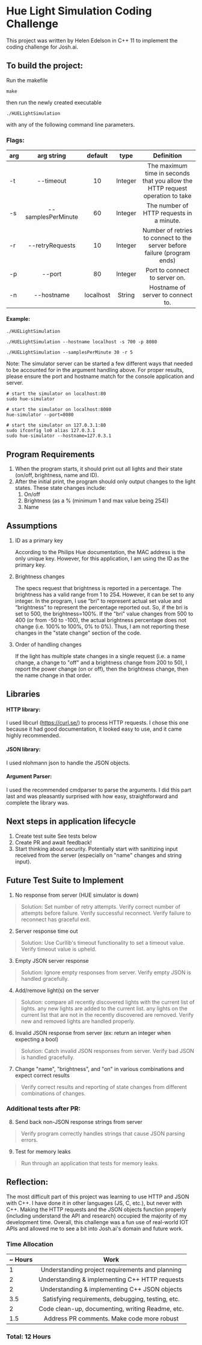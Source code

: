 # Hue Light Simulation Coding Challenge
This project was written by Helen Edelson in C++ 11 to implement the coding challenge for Josh.ai.

## To build the project:
Run the makefile
```
make 
```

then run the newly created executable
```
./HUELightSimulation 
```
with any of the following command line parameters. 

### Flags: 
|arg| arg string   | default 	 | type 		| Definition	|
|---|:------------:|:-------------:|:---------:|:-------------:|
| -t| --timeout   	|	10		| Integer |The maximum time in seconds that you allow the HTTP request operation to take|
| -s|--samplesPerMinute|  60 	| Integer | The number of HTTP requests in a minute.|
| -r|--retryRequests|  10		| Integer | Number of retries to connect to the server before failure (program ends)|
| -p|--port 		| 	80 		| Integer |Port to connect to server on.|
| -n|--hostname 	|localhost| String | Hostname of server to connect to.|

#### Example:
```
./HUELightSimulation

./HUELightSimulation --hostname localhost -s 700 -p 8080

./HUELightSimulation --samplesPerMinute 30 -r 5
```

Note: The simulator server can be started a few different ways that needed to be accounted for in the argument handling above. For proper results, please ensure the port and hostname match for the console application and server.

```
# start the simulator on localhost:80 
sudo hue-simulator

# start the simulator on localhost:8080 
hue-simulator --port=8080
 
# start the simulator on 127.0.3.1:80 
sudo ifconfig lo0 alias 127.0.3.1
sudo hue-simulator --hostname=127.0.3.1
```

## Program Requirements
 1. When the program starts, it should print out all lights and their state (on/off, brightness, name and ID). 
 2. After the initial print, the program should only output changes to the light states. These state changes include:
 	1. On/off
	1. Brightness (as a % (minimum 1 and max value being 254))
	1. Name


## Assumptions
1. ID as a primary key

	According to the Philips Hue documentation, the MAC address is the only unique key. However, for this application, I am using the ID as the primary key.

2. Brightness changes

	The specs request that brightness is reported in a percentage. The brightness has a valid range from 1 to 254. However, it can be set to any integer. In the program, I use “bri” to represent actual set value and “brightness” to represent the percentage reported out. So, if the bri is set to 500, the brightness=100%. If the "bri" value changes from 500 to 400 (or from -50 to -100), the actual brightness percentage does not change (i.e. 100% to 100%, 0% to 0%). Thus, I am not reporting these changes in the "state change" section of the code. 

3. Order of handling changes

	If the light has multiple state changes in a single request (i.e. a name change, a change to "off" and a brightness change from 200 to 50), I report the power change (on or off), then the brightness change, then the name change in that order. 




## Libraries
#### HTTP library:
I used libcurl (https://curl.se/) to process HTTP requests. I chose this one because it had good documentation, it looked easy to use, and it came highly recommended.
#### JSON library:
I used nlohmann json to handle the JSON objects.
#### Argument Parser:
I used the recommended cmdparser to parse the arguments. I did this part last and was pleasantly surprised with how easy, straightforward and complete the library was.


## Next steps in application lifecycle
1. Create test suite 
	See tests below
2. Create PR and await feedback!
3. Start thinking about security. Potentially start with sanitizing input received from the server (especially on "name" changes and string input).



## Future Test Suite to Implement
1. No response from server (HUE simulator is down)
>Solution: Set number of retry attempts. Verify correct number of attempts before failure. Verify successful reconnect. Verify failure to reconnect has graceful exit.

2. Server response time out
>Solution: Use Curllib's timeout functionality to set a timeout value. Verify timeout value is upheld.

3. Empty JSON server response
>Solution: Ignore empty responses from server. Verify empty JSON is handled gracefully.

4. Add/remove light(s) on the server
>Solution: compare all recently discovered lights with the current list of lights. any new lights are added to the current list. any lights on the current list that are not in the recently discovered are removed. Verify new and removed lights are handled properly.

6. Invalid JSON response from server (ex: return an integer when expecting a bool)
>Solution: Catch invalid JSON responses from server. Verify bad JSON is handled gracefully.

7. Change "name", "brightness", and "on" in various combinations and expect correct results
>Verify correct results and reporting of state changes from different combinations of changes.

### Additional tests after PR:
8. Send back non-JSON response strings from server
> Verify program correctly handles strings that cause JSON parsing errors.

9. Test for memory leaks
> Run through an application that tests for memory leaks.

## Reflection:
The most difficult part of this project was learning to use HTTP and JSON with C++. I have done it in other languages (JS, C, etc.), but never with C++. Making the HTTP requests and the JSON objects function properly (including understand the API and research) occupied the majority of my development time. Overall, this challenge was a fun use of real-world IOT APIs and allowed me to see a bit into Josh.ai's domain and future work.

### Time Allocation
| ~ Hours | Work 												|
| ----- |:-------------------------------------------------:|
| 1		| Understanding project requirements and planning	|
| 2 	| Understanding & implementing C++ HTTP requests    |
| 2		| Understanding & implementing C++ JSON objects   	|
| 3.5  | Satisfying requirements, debugging, testing, etc. 	|
| 2		| Code clean-up, documenting, writing Readme, etc.|
| 1.5	| Address PR comments. Make code more robust	|


 ### Total: 12 Hours


